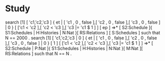 # Study
search [1] [ 'c1,'c2,'c3 ] { et | [ 'c1 , 0 , false ],[ 'c2 , 0 , false ],[ 'c3 , 0 , false ] | 0 } [ ['c1 < 'c2 ],[ 'c2 < 'c3 ],[ 'c3 |= 'c1 $ 1 ] ] [ ep ]  =>*  [ S2:Schedule ]{  S1:Schedules | H:Histories | N:Nat }[ RS:Relations ] [ S:Schedules ]  such that N == 2000 .
search [1] [ 'c1,'c2,'c3 | 0 ] { et | [ 'c1 , 0 , false ],[ 'c2 , 0 , false ],[ 'c3 , 0 , false ] | 0 } [ 1 ] [ ['c1 < 'c2 ],[ 'c2 < 'c3 ],[ 'c3 |= 'c1 $ 1 ] ] =>*  [ S2:Schedule | P:Nat ]{  S1:Schedules | H:Histories | N:Nat }[ M:Nat ][ RS:Relations ] such that N == N .
